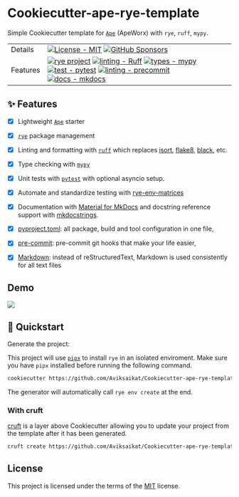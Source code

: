 # Cookiecutter-ape-rye-template
Simple Cookiecutter template for [`Ape`](https://github.com/ApeWorX/ape) (ApeWorx) with `rye`, `ruff`, `mypy`.



|         |                                    |
|---------|------------------------------------|
| Details | [![License - MIT][MIT-image]][MIT-link] [![GitHub Sponsors][sponsor-image]][sponsor-link] |
| Features | [![rye project][rye-image]][rye-link] [![linting - Ruff][ruff-image]][ruff-link] [![types - mypy][mypy-image]][mypy-link] [![test - pytest][pytest-image]][pytest-link] [![linting - precommit][precommit-image]][precommit-link] [![docs - mkdocs][mkdocs-image]][mkdocs-link]



## ✨ Features

* [X] Lightweight [`Ape`](https://github.com/ApeWorX/ape) starter
* [X] [`rye`](https://rye.pypa.io/latest/install/) package management
* [X] Linting and formatting with [`ruff`](https://github.com/charliermarsh/ruff) which replaces [isort], [flake8], [black], etc.
* [X] Type checking with [`mypy`](https://github.com/python/mypy)
* [X] Unit tests with [`pytest`](https://github.com/pytest-dev/pytest) with optional asyncio setup.
* [X] Automate and standardize testing with [rye-env-matrices]
* [X] Documentation with [Material for MkDocs](https://squidfunk.github.io/mkdocs-material/) and docstring reference support with [mkdocstrings](https://mkdocstrings.github.io/).
* [X] [pyproject.toml]: all package, build and tool configuration in one file,
* [X] [pre-commit]: pre-commit git hooks that make your life easier,
* [X] [Markdown]: instead of reStructuredText, Markdown is used consistently for all text files


## Demo
![](./media/demo.gif)

## 💫 Quickstart

Generate the project:

This project will use [`pipx`](https://github.com/pypa/pipx) to install `rye` in an isolated enviroment. Make sure you have `pipx` installed before running the following command.

```bash
cookiecutter https://github.com/Aviksaikat/Cookiecutter-ape-rye-template
```

The generator will automatically call `rye env create` at the end.


### With cruft

[cruft](https://github.com/cruft/cruft) is a layer above Cookiecutter allowing you to update your project from the template after it has been generated.

```bash
cruft create https://github.com/Aviksaikat/Cookiecutter-ape-rye-template
```

## License

This project is licensed under the terms of the [MIT](https://github.com/Aviksaikat/Cookiecutter-ape-rye-template/blob/main/LICENSE) license.



[cookiecutter]: https://cookiecutter.readthedocs.io/
[rye-env-matrices]: https://rye.pypa.io/dev/config/environment/advanced/#matrix
[cookiecutter-pypackage]: https://github.com/audreyfeldroy/cookiecutter-pypackage
[pre-commit]: https://pre-commit.com/
[mkdocs]: https://www.mkdocs.org/
[Markdown]: https://www.markdownguide.org/
[flake8]: https://pypi.org/project/flake8/
[isort]: https://pycqa.github.io/isort/
[pytest]: https://docs.pytest.org/
[mypy]: https://mypy-lang.org/
[black]: https://black.readthedocs.io/
[ruff]: https://beta.ruff.rs/
[pyproject.toml]: https://rye.pypa.io/latest/config/metadata/
[`README.md`]: https://github.com/aviksaikat/the-ryelor-demo

[Tests-image]: https://github.com/aviksaikat/the-ryelor/actions/workflows/run-tests.yml/badge.svg?branch=main
[Tests-link]: https://github.com/aviksaikat/the-ryelor/actions/workflows/run-tests.yml
[rye-image]: https://img.shields.io/endpoint?url=https://raw.githubusercontent.com/astral-sh/rye/main/artwork/badge.json
[rye-link]: https://github.com/astral-sh/rye
[ruff-image]: https://img.shields.io/endpoint?url=https://raw.githubusercontent.com/astral-sh/ruff/main/assets/badge/v2.json
[ruff-link]: https://github.com/charliermarsh/ruff
[mypy-image]: https://img.shields.io/badge/Types-mypy-blue.svg
[mypy-link]: https://mypy-lang.org/
[pytest-image]: https://img.shields.io/badge/Pytest-0A9EDC.svg?style=flat&logo=Pytest&logoColor=white
[pytest-link]:  https://docs.pytest.org/
[mkdocs-image]: https://img.shields.io/badge/Docs-mkdocs-blue.svg
[mkdocs-link]: https://www.mkdocs.org/
[precommit-image]: https://img.shields.io/badge/pre--commit-enabled-brightgreen?logo=pre-commit&logoColor=white
[precommit-link]:  https://pre-commit.com/
[MIT-image]: https://img.shields.io/badge/License-MIT-9400d3.svg
[MIT-link]: LICENSE
[sponsor-image]: https://img.shields.io/static/v1?label=Sponsor&message=%E2%9D%A4&logo=GitHub&color=ff69b4
[sponsor-link]: https://github.com/sponsors/aviksaikat